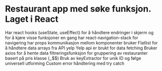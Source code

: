 # Restaurant app med søke funksjon. Laget i React
Har react hooks (useState, useEffect) for å håndtere endringer i skjerm og for å kjøre visse funksjoner en gang
har react-navigation-stack for navigering
har props kommunikasjon mellom komponenter
bruker Flatlist for å håndtere data arrays fra API yelp
Yelp api er brukt for data fetching
Bruker axios for å hente data
filtreringsfunksjon for gruppering av restauranter basert på pris klasse ($,$$,$$$)
Bruk av keyExtractor for unik ID og følge universell utforming
Custom error håndtering med try catch

